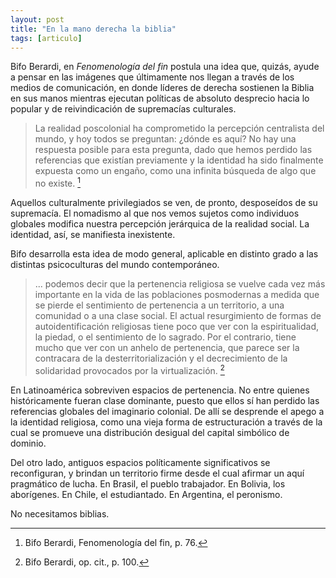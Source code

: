 ```yaml
---
layout: post
title: "En la mano derecha la biblia"
tags: [articulo]
---
```


Bifo Berardi, en *Fenomenología del fin* postula una idea que, quizás, ayude a pensar en las imágenes que últimamente nos llegan a través de los medios de comunicación, en donde líderes de derecha sostienen la Biblia en sus manos mientras ejecutan políticas de absoluto desprecio hacia lo popular y de reivindicación de supremacías culturales.

> La realidad poscolonial ha comprometido la percepción centralista del mundo, y hoy todos se preguntan: ¿dónde es aquí? No hay una respuesta posible para esta pregunta, dado que hemos perdido las referencias que existían previamente y la identidad ha sido finalmente expuesta como un engaño, como una infinita búsqueda de algo que no existe. [^1]

Aquellos culturalmente privilegiados se ven, de pronto, desposeídos de su supremacía. El nomadismo al que nos vemos sujetos como individuos globales modifica nuestra percepción jerárquica de la realidad social. La identidad, así, se manifiesta inexistente.

Bifo desarrolla esta idea de modo general, aplicable en distinto grado a las distintas psicoculturas del mundo contemporáneo.

> ... podemos decir que la pertenencia religiosa se vuelve cada vez más importante en la vida de las poblaciones posmodernas a medida que se pierde el sentimiento de pertenencia a un territorio, a una comunidad o a una clase social. El actual resurgimiento de formas de autoidentificación religiosas tiene poco que ver con la espiritualidad, la piedad, o el sentimiento de lo sagrado. Por el contrario, tiene mucho que ver con un anhelo de pertenencia, que parece ser la contracara de la desterritorialización y el decrecimiento de la solidaridad provocados por la virtualización. [^2]

En Latinoamérica sobreviven espacios de pertenencia. No entre quienes históricamente fueran clase dominante, puesto que ellos sí han perdido las referencias globales del imaginario colonial. De allí se desprende el apego a la identidad religiosa, como una vieja forma de estructuración a través de la cual se promueve una distribución desigual del capital simbólico de dominio.

Del otro lado, antiguos espacios políticamente significativos se reconfiguran, y brindan un territorio firme desde el cual afirmar un aquí pragmático de lucha. En Brasil, el pueblo trabajador. En Bolivia, los aborígenes. En Chile, el estudiantado. En Argentina, el peronismo.

No necesitamos biblias.

[^1]: Bifo Berardi, Fenomenología del fin, p. 76.
[^2]: Bifo Berardi, op. cit., p. 100.

